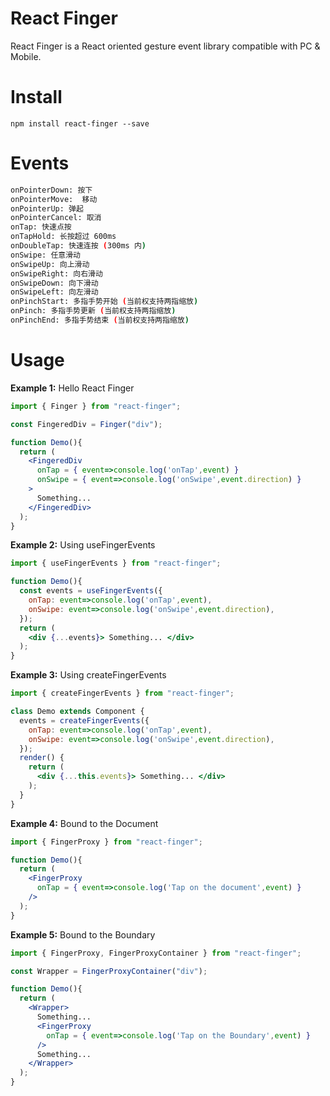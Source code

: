 # React Finger

React Finger is a React oriented gesture event library compatible with PC & Mobile.

# Install

```
npm install react-finger --save
```

# Events

```bash
onPointerDown: 按下
onPointerMove:  移动
onPointerUp: 弹起
onPointerCancel: 取消
onTap: 快速点按 
onTapHold: 长按超过 600ms  
onDoubleTap: 快速连按 (300ms 内)  
onSwipe: 任意滑动
onSwipeUp: 向上滑动 
onSwipeRight: 向右滑动 
onSwipeDown: 向下滑动  
onSwipeLeft: 向左滑动
onPinchStart: 多指手势开始 (当前权支持两指缩放) 
onPinch: 多指手势更新 (当前权支持两指缩放) 
onPinchEnd: 多指手势结束 (当前权支持两指缩放) 
```

# Usage

**Example 1:** Hello React Finger

```jsx
import { Finger } from "react-finger";

const FingeredDiv = Finger("div");

function Demo(){
  return (
    <FingeredDiv 
      onTap = { event=>console.log('onTap',event) }
      onSwipe = { event=>console.log('onSwipe',event.direction) }
    > 
      Something...
    </FingeredDiv>
  );
}
```

**Example 2:** Using useFingerEvents

```jsx
import { useFingerEvents } from "react-finger";

function Demo(){
  const events = useFingerEvents({
    onTap: event=>console.log('onTap',event),
    onSwipe: event=>console.log('onSwipe',event.direction),
  });
  return (
    <div {...events}> Something... </div>
  );
}
```

**Example 3:** Using createFingerEvents

```jsx
import { createFingerEvents } from "react-finger";

class Demo extends Component {
  events = createFingerEvents({
    onTap: event=>console.log('onTap',event),
    onSwipe: event=>console.log('onSwipe',event.direction),
  });
  render() {
    return (
      <div {...this.events}> Something... </div>
    );
  }
}
```

**Example 4:** Bound to the Document

```jsx
import { FingerProxy } from "react-finger";

function Demo(){
  return (
    <FingerProxy 
      onTap = { event=>console.log('Tap on the document',event) }
    />
  );
}
```

**Example 5:** Bound to the Boundary

```jsx
import { FingerProxy, FingerProxyContainer } from "react-finger";

const Wrapper = FingerProxyContainer("div");

function Demo(){
  return (
    <Wrapper>
      Something...
      <FingerProxy 
        onTap = { event=>console.log('Tap on the Boundary',event) }
      />
      Something...
    </Wrapper>
  );
}
```
